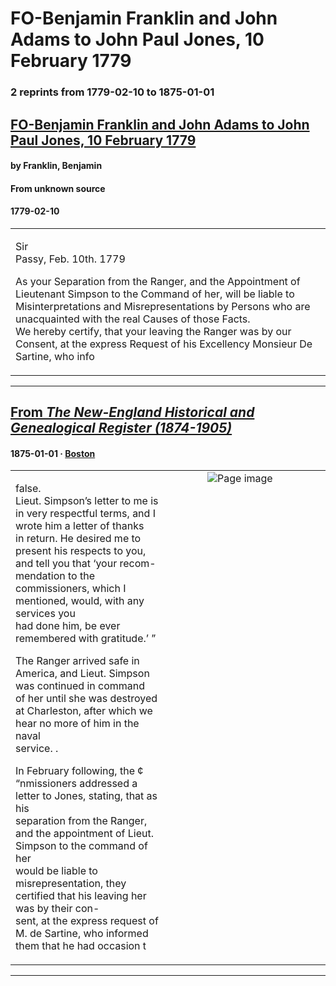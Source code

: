 
# FO-Benjamin Franklin and John Adams to John Paul Jones, 10 February 1779

### 2 reprints from 1779-02-10 to 1875-01-01

## [FO-Benjamin Franklin and John Adams to John Paul Jones, 10 February 1779](https://founders.archives.gov/documents/Adams/06-07-02-0258)

#### by Franklin, Benjamin

#### From unknown source

#### 1779-02-10

<table style="width: 100%;"><tr><td style="width: 50%">

Sir  
Passy, Feb. 10th. 1779  
  
As your Separation from the Ranger, and the Appointment of Lieutenant Simpson to the Command of her, will be liable to Misinterpretations and Misrepresentations by Persons who are unacquainted with the real Causes of those Facts.  
We hereby certify, that your leaving the Ranger was by our Consent, at the express Request of his Excellency Monsieur De Sartine, who info
</td></tr></table>

---

## [From _The New-England Historical and Genealogical Register (1874-1905)_](https://archive.org/details/sim_new-england-historical-and-genealogical-register_1875-01_29/page/n22/mode/1up?view=theater)

#### 1875-01-01 &middot; [Boston](http://dbpedia.org/resource/Boston)

<table style="width: 100%;"><tr><td style="width: 50%">

 false.  
Lieut. Simpson’s letter to me is in very respectful terms, and I wrote him a letter of thanks  
in return. He desired me to present his respects to you, and tell you that ‘your recom-  
mendation to the commissioners, which I mentioned, would, with any services you  
had done him, be ever remembered with gratitude.’ ”  
  
The Ranger arrived safe in America, and Lieut. Simpson was continued in command  
of her until she was destroyed at Charleston, after which we hear no more of him in the naval  
service. .  
  
In February following, the ¢ “nmissioners addressed a letter to Jones, stating, that as his  
separation from the Ranger, and the appointment of Lieut. Simpson to the command of her  
would be liable to misrepresentation, they certified that his leaving her was by their con-  
sent, at the express request of M. de Sartine, who informed them that he had occasion t
</td><td style="width: 50%; max-height: 75%; margin: auto; display: block;">
<img alt="Page image" src="https://iiif.archive.org/iiif/sim_new-england-historical-and-genealogical-register_1875-01_29&#0036;22/pct:11.468813,74.190647,71.529175,12.140288/600,/0/default.jpg"/>
</td>
</tr></table>

---

